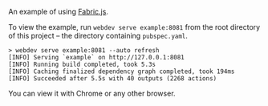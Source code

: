 An example of using [Fabric.js](http://fabricjs.com/).


To view the example, run `webdev serve example:8081` from the root directory of this project – the directory containing `pubspec.yaml`.

```console
> webdev serve example:8081 --auto refresh
[INFO] Serving `example` on http://127.0.0.1:8081
[INFO] Running build completed, took 5.3s
[INFO] Caching finalized dependency graph completed, took 194ms
[INFO] Succeeded after 5.5s with 40 outputs (2268 actions)
```

You can view it with Chrome or any other browser.
